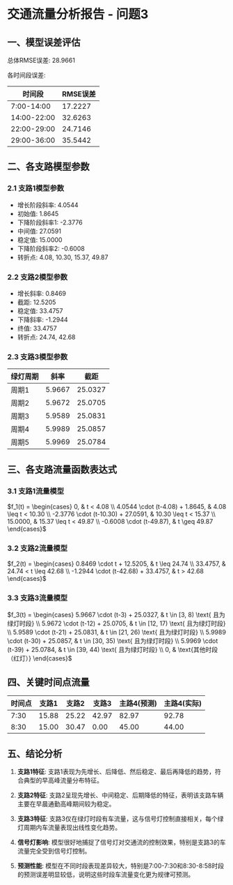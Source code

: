 # 交通流量分析报告 - 问题3

## 一、模型误差评估

总体RMSE误差: 28.9661

各时间段误差:

| 时间段 | RMSE误差 |
|--------|----------|
| 7:00-14:00 | 17.2227 |
| 14:00-22:00 | 32.6263 |
| 22:00-29:00 | 24.7146 |
| 29:00-36:00 | 35.5442 |

## 二、各支路模型参数

### 2.1 支路1模型参数

- 增长阶段斜率: 4.0544
- 初始值: 1.8645
- 下降阶段斜率1: -2.3776
- 中间值: 27.0591
- 稳定值: 15.0000
- 下降阶段斜率2: -0.6008
- 转折点: 4.08, 10.30, 15.37, 49.87

### 2.2 支路2模型参数

- 增长斜率: 0.8469
- 截距: 12.5205
- 稳定值: 33.4757
- 下降斜率: -1.2944
- 终值: 33.4757
- 转折点: 24.74, 42.68

### 2.3 支路3模型参数

| 绿灯周期 | 斜率 | 截距 |
|----------|------|------|
| 周期1 | 5.9667 | 25.0327 |
| 周期2 | 5.9672 | 25.0705 |
| 周期3 | 5.9589 | 25.0831 |
| 周期4 | 5.9989 | 25.0857 |
| 周期5 | 5.9969 | 25.0784 |

## 三、各支路流量函数表达式

### 3.1 支路1流量模型

$f_1(t) = \begin{cases} 0, & t < 4.08 \\ 4.0544 \cdot (t-4.08) + 1.8645, & 4.08 \leq t < 10.30 \\ -2.3776 \cdot (t-10.30) + 27.0591, & 10.30 \leq t < 15.37 \\ 15.0000, & 15.37 \leq t < 49.87 \\ -0.6008 \cdot (t-49.87), & t \geq 49.87 \end{cases}$

### 3.2 支路2流量模型

$f_2(t) = \begin{cases} 0.8469 \cdot t + 12.5205, & t \leq 24.74 \\ 33.4757, & 24.74 < t \leq 42.68 \\ -1.2944 \cdot (t-42.68) + 33.4757, & t > 42.68 \end{cases}$

### 3.3 支路3流量模型

$f_3(t) = \begin{cases} 5.9667 \cdot (t-3) + 25.0327, & t \in [3, 8) \text{ 且为绿灯时段} \\ 5.9672 \cdot (t-12) + 25.0705, & t \in [12, 17) \text{ 且为绿灯时段} \\ 5.9589 \cdot (t-21) + 25.0831, & t \in [21, 26) \text{ 且为绿灯时段} \\ 5.9989 \cdot (t-30) + 25.0857, & t \in [30, 35) \text{ 且为绿灯时段} \\ 5.9969 \cdot (t-39) + 25.0784, & t \in [39, 44) \text{ 且为绿灯时段} \\ 0, & \text{其他时段（红灯）} \end{cases}$

## 四、关键时间点流量

| 时间点 | 支路1 | 支路2 | 支路3 | 主路4(预测) | 主路4(实际) |
|--------|-------|-------|-------|------------|------------|
| 7:30 | 15.88 | 25.22 | 42.97 |    82.97 |    92.78 |
| 8:30 | 15.00 | 30.47 |  0.00 |    45.00 |    44.00 |

## 五、结论分析

1. **支路1特征**: 支路1表现为先增长、后降低、然后稳定、最后再降低的趋势，符合典型的早高峰流量分布特征。

2. **支路2特征**: 支路2呈现先增长、中间稳定、后期降低的特征，表明该支路车辆主要在早晨通勤高峰期间较为稳定。

3. **支路3特征**: 支路3仅在绿灯时段有车流量，这与信号灯控制直接相关，每个绿灯周期内车流量表现出线性变化趋势。

4. **信号灯影响**: 模型很好地捕捉了信号灯对交通流的控制效果，特别是支路3的车流量完全受到信号灯控制。

5. **预测性能**: 模型在不同时段表现差异较大，特别是7:00-7:30和8:30-8:58时段的预测误差明显较低，说明这些时段车流量变化更为规律可预测。

